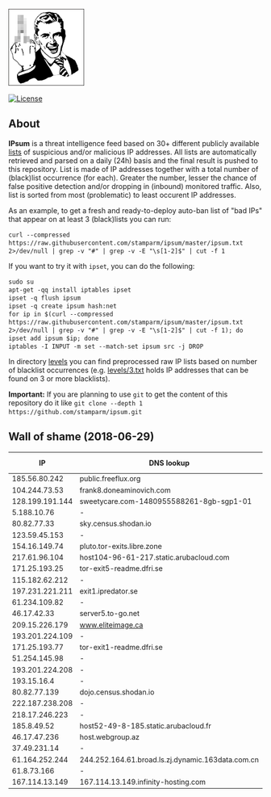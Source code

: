 ![Logo](logo.png)

[![License](https://img.shields.io/badge/license-Public_domain-red.svg)](https://wiki.creativecommons.org/wiki/Public_domain)

About
----

**IPsum** is a threat intelligence feed based on 30+ different publicly available [lists](https://github.com/stamparm/maltrail) of suspicious and/or malicious IP addresses. All lists are automatically retrieved and parsed on a daily (24h) basis and the final result is pushed to this repository. List is made of IP addresses together with a total number of (black)list occurrence (for each). Greater the number, lesser the chance of false positive detection and/or dropping in (inbound) monitored traffic. Also, list is sorted from most (problematic) to least occurent IP addresses.

As an example, to get a fresh and ready-to-deploy auto-ban list of "bad IPs" that appear on at least 3 (black)lists you can run:

```
curl --compressed https://raw.githubusercontent.com/stamparm/ipsum/master/ipsum.txt 2>/dev/null | grep -v "#" | grep -v -E "\s[1-2]$" | cut -f 1
```

If you want to try it with `ipset`, you can do the following:

```
sudo su
apt-get -qq install iptables ipset
ipset -q flush ipsum
ipset -q create ipsum hash:net
for ip in $(curl --compressed https://raw.githubusercontent.com/stamparm/ipsum/master/ipsum.txt 2>/dev/null | grep -v "#" | grep -v -E "\s[1-2]$" | cut -f 1); do ipset add ipsum $ip; done
iptables -I INPUT -m set --match-set ipsum src -j DROP
```

In directory [levels](levels) you can find preprocessed raw IP lists based on number of blacklist occurrences (e.g. [levels/3.txt](levels/3.txt) holds IP addresses that can be found on 3 or more blacklists).

**Important:** If you are planning to use `git` to get the content of this repository do it like `git clone --depth 1 https://github.com/stamparm/ipsum.git`

Wall of shame (2018-06-29)
----

|IP|DNS lookup|Number of (black)lists|
|---|---|--:|
185.56.80.242|public.freeflux.org|11
104.244.73.53|frank8.doneaminovich.com|10
128.199.191.144|sweetycare.com-1480955588261-8gb-sgp1-01|9
5.188.10.76|-|9
80.82.77.33|sky.census.shodan.io|8
123.59.45.153|-|8
154.16.149.74|pluto.tor-exits.libre.zone|8
217.61.96.104|host104-96-61-217.static.arubacloud.com|8
171.25.193.25|tor-exit5-readme.dfri.se|8
115.182.62.212|-|8
197.231.221.211|exit1.ipredator.se|8
61.234.109.82|-|8
46.17.42.33|server5.to-go.net|8
209.15.226.179|www.eliteimage.ca|8
193.201.224.109|-|8
171.25.193.77|tor-exit1-readme.dfri.se|8
51.254.145.98|-|8
193.201.224.208|-|8
193.15.16.4|-|8
80.82.77.139|dojo.census.shodan.io|8
222.187.238.208|-|8
218.17.246.223|-|8
185.8.49.52|host52-49-8-185.static.arubacloud.fr|8
46.17.47.236|host.webgroup.az|8
37.49.231.14|-|8
61.164.252.244|244.252.164.61.broad.ls.zj.dynamic.163data.com.cn|8
61.8.73.166|-|8
167.114.13.149|167.114.13.149.infinity-hosting.com|8
